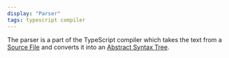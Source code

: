 ```yaml
---
display: "Parser"
tags: typescript compiler
---
```


The parser is a part of the TypeScript compiler which takes the text from a [Source File](#source-file) and converts it into an [Abstract Syntax Tree](#abstract-syntax-tree).
